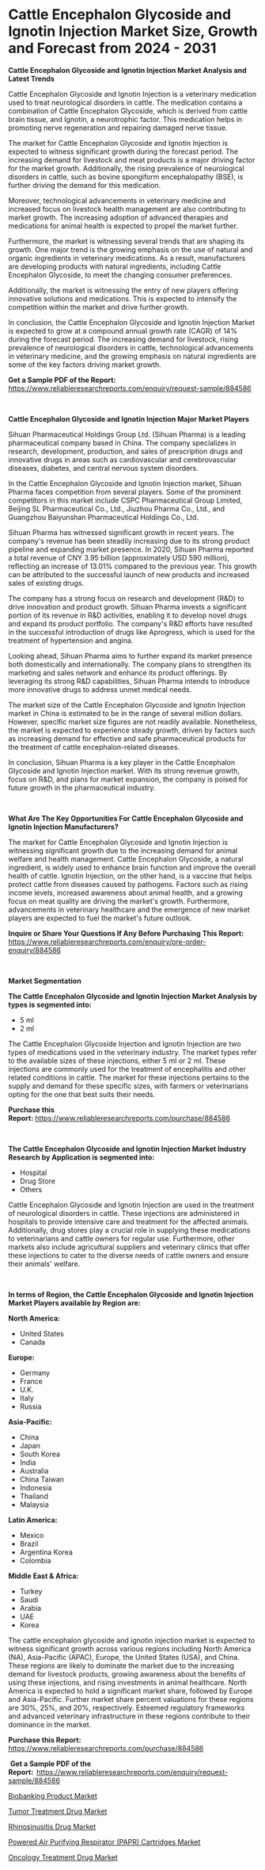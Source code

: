 <p><h1>Cattle Encephalon Glycoside and Ignotin Injection Market Size, Growth and Forecast from 2024 - 2031</h1></p><p><strong>Cattle Encephalon Glycoside and Ignotin Injection Market Analysis and Latest Trends</strong></p>
<p><p>Cattle Encephalon Glycoside and Ignotin Injection is a veterinary medication used to treat neurological disorders in cattle. The medication contains a combination of Cattle Encephalon Glycoside, which is derived from cattle brain tissue, and Ignotin, a neurotrophic factor. This medication helps in promoting nerve regeneration and repairing damaged nerve tissue.</p><p>The market for Cattle Encephalon Glycoside and Ignotin Injection is expected to witness significant growth during the forecast period. The increasing demand for livestock and meat products is a major driving factor for the market growth. Additionally, the rising prevalence of neurological disorders in cattle, such as bovine spongiform encephalopathy (BSE), is further driving the demand for this medication.</p><p>Moreover, technological advancements in veterinary medicine and increased focus on livestock health management are also contributing to market growth. The increasing adoption of advanced therapies and medications for animal health is expected to propel the market further.</p><p>Furthermore, the market is witnessing several trends that are shaping its growth. One major trend is the growing emphasis on the use of natural and organic ingredients in veterinary medications. As a result, manufacturers are developing products with natural ingredients, including Cattle Encephalon Glycoside, to meet the changing consumer preferences.</p><p>Additionally, the market is witnessing the entry of new players offering innovative solutions and medications. This is expected to intensify the competition within the market and drive further growth.</p><p>In conclusion, the Cattle Encephalon Glycoside and Ignotin Injection Market is expected to grow at a compound annual growth rate (CAGR) of 14% during the forecast period. The increasing demand for livestock, rising prevalence of neurological disorders in cattle, technological advancements in veterinary medicine, and the growing emphasis on natural ingredients are some of the key factors driving market growth.</p></p>
<p><strong>Get a Sample PDF of the Report:&nbsp;</strong> <a href="https://www.reliableresearchreports.com/enquiry/request-sample/884586">https://www.reliableresearchreports.com/enquiry/request-sample/884586</a></p>
<p>&nbsp;</p>
<p><strong>Cattle Encephalon Glycoside and Ignotin Injection Major Market Players</strong></p>
<p><p>Sihuan Pharmaceutical Holdings Group Ltd. (Sihuan Pharma) is a leading pharmaceutical company based in China. The company specializes in research, development, production, and sales of prescription drugs and innovative drugs in areas such as cardiovascular and cerebrovascular diseases, diabetes, and central nervous system disorders.</p><p>In the Cattle Encephalon Glycoside and Ignotin Injection market, Sihuan Pharma faces competition from several players. Some of the prominent competitors in this market include CSPC Pharmaceutical Group Limited, Beijing SL Pharmaceutical Co., Ltd., Jiuzhou Pharma Co., Ltd., and Guangzhou Baiyunshan Pharmaceutical Holdings Co., Ltd.</p><p>Sihuan Pharma has witnessed significant growth in recent years. The company's revenue has been steadily increasing due to its strong product pipeline and expanding market presence. In 2020, Sihuan Pharma reported a total revenue of CNY 3.95 billion (approximately USD 590 million), reflecting an increase of 13.01% compared to the previous year. This growth can be attributed to the successful launch of new products and increased sales of existing drugs.</p><p>The company has a strong focus on research and development (R&D) to drive innovation and product growth. Sihuan Pharma invests a significant portion of its revenue in R&D activities, enabling it to develop novel drugs and expand its product portfolio. The company's R&D efforts have resulted in the successful introduction of drugs like Aprogress, which is used for the treatment of hypertension and angina.</p><p>Looking ahead, Sihuan Pharma aims to further expand its market presence both domestically and internationally. The company plans to strengthen its marketing and sales network and enhance its product offerings. By leveraging its strong R&D capabilities, Sihuan Pharma intends to introduce more innovative drugs to address unmet medical needs.</p><p>The market size of the Cattle Encephalon Glycoside and Ignotin Injection market in China is estimated to be in the range of several million dollars. However, specific market size figures are not readily available. Nonetheless, the market is expected to experience steady growth, driven by factors such as increasing demand for effective and safe pharmaceutical products for the treatment of cattle encephalon-related diseases.</p><p>In conclusion, Sihuan Pharma is a key player in the Cattle Encephalon Glycoside and Ignotin Injection market. With its strong revenue growth, focus on R&D, and plans for market expansion, the company is poised for future growth in the pharmaceutical industry.</p></p>
<p>&nbsp;</p>
<p><strong>What Are The Key Opportunities For Cattle Encephalon Glycoside and Ignotin Injection Manufacturers?</strong></p>
<p><p>The market for Cattle Encephalon Glycoside and Ignotin Injection is witnessing significant growth due to the increasing demand for animal welfare and health management. Cattle Encephalon Glycoside, a natural ingredient, is widely used to enhance brain function and improve the overall health of cattle. Ignotin Injection, on the other hand, is a vaccine that helps protect cattle from diseases caused by pathogens. Factors such as rising income levels, increased awareness about animal health, and a growing focus on meat quality are driving the market's growth. Furthermore, advancements in veterinary healthcare and the emergence of new market players are expected to fuel the market's future outlook.</p></p>
<p><strong>Inquire or Share Your Questions If Any Before Purchasing This Report:</strong> <a href="https://www.reliableresearchreports.com/enquiry/pre-order-enquiry/884586">https://www.reliableresearchreports.com/enquiry/pre-order-enquiry/884586</a></p>
<p>&nbsp;</p>
<p><strong>Market Segmentation</strong></p>
<p><strong>The Cattle Encephalon Glycoside and Ignotin Injection Market Analysis by types is segmented into:</strong></p>
<p><ul><li>5 ml</li><li>2 ml</li></ul></p>
<p><p>The Cattle Encephalon Glycoside Injection and Ignotin Injection are two types of medications used in the veterinary industry. The market types refer to the available sizes of these injections, either 5 ml or 2 ml. These injections are commonly used for the treatment of encephalitis and other related conditions in cattle. The market for these injections pertains to the supply and demand for these specific sizes, with farmers or veterinarians opting for the one that best suits their needs.</p></p>
<p><strong>Purchase this Report:&nbsp;</strong><a href="https://www.reliableresearchreports.com/purchase/884586">https://www.reliableresearchreports.com/purchase/884586</a></p>
<p>&nbsp;</p>
<p><strong>The Cattle Encephalon Glycoside and Ignotin Injection Market Industry Research by Application is segmented into:</strong></p>
<p><ul><li>Hospital</li><li>Drug Store</li><li>Others</li></ul></p>
<p><p>Cattle Encephalon Glycoside and Ignotin Injection are used in the treatment of neurological disorders in cattle. These injections are administered in hospitals to provide intensive care and treatment for the affected animals. Additionally, drug stores play a crucial role in supplying these medications to veterinarians and cattle owners for regular use. Furthermore, other markets also include agricultural suppliers and veterinary clinics that offer these injections to cater to the diverse needs of cattle owners and ensure their animals' welfare.</p></p>
<p>&nbsp;</p>
<p><strong>In terms of Region, the Cattle Encephalon Glycoside and Ignotin Injection Market Players available by Region are:</strong></p>
<p>
    <p> <strong> North America: </strong>
        <ul>
            <li>United States</li>
            <li>Canada</li>
        </ul>
        </p> 
    <p> <strong> Europe: </strong>
        <ul>
            <li>Germany</li>
            <li>France</li>
            <li>U.K.</li>
            <li>Italy</li>
            <li>Russia</li>
        </ul>
        </p> 
    <p> <strong> Asia-Pacific: </strong>
        <ul>
            <li>China</li>
            <li>Japan</li>
            <li>South Korea</li>
            <li>India</li>
            <li>Australia</li>
            <li>China Taiwan</li>
            <li>Indonesia</li>
            <li>Thailand</li>
            <li>Malaysia</li>
        </ul>
        </p> 
    <p> <strong> Latin America: </strong>
        <ul>
            <li>Mexico</li>
            <li>Brazil</li>
            <li>Argentina Korea</li>
            <li>Colombia</li>
        </ul>
        </p> 
    <p> <strong> Middle East & Africa: </strong>
        <ul>
            <li>Turkey</li>
            <li>Saudi</li>
            <li>Arabia</li>
            <li>UAE</li>
            <li>Korea</li>
        </ul>
    </p>
    </p>
<p><p>The cattle encephalon glycoside and ignotin injection market is expected to witness significant growth across various regions including North America (NA), Asia-Pacific (APAC), Europe, the United States (USA), and China. These regions are likely to dominate the market due to the increasing demand for livestock products, growing awareness about the benefits of using these injections, and rising investments in animal healthcare. North America is expected to hold a significant market share, followed by Europe and Asia-Pacific. Further market share percent valuations for these regions are 30%, 25%, and 20%, respectively. Esteemed regulatory frameworks and advanced veterinary infrastructure in these regions contribute to their dominance in the market.</p></p>
<p><strong>Purchase this Report: </strong><a href="https://www.reliableresearchreports.com/purchase/884586">https://www.reliableresearchreports.com/purchase/884586</a></p>
<p>&nbsp;<strong>Get a Sample PDF of the Report:&nbsp;&nbsp;</strong><a href="https://www.reliableresearchreports.com/enquiry/request-sample/884586">https://www.reliableresearchreports.com/enquiry/request-sample/884586</a></p>
<p><strong></strong></p>
<p><p><a href="https://medium.com/@aliciahaley1989/biobanking-product-market-outlook-industry-overview-and-forecast-2024-to-2031-d9e914d3939d">Biobanking Product Market</a></p><p><a href="https://medium.com/@aliciahaley1989/tumor-treatment-drug-market-the-key-to-successful-business-strategy-forecast-till-2031-77383ec8534f">Tumor Treatment Drug Market</a></p><p><a href="https://medium.com/@aliciahaley1989/analyzing-rhinosinusitis-drug-market-global-industry-perspective-and-forecast-2024-to-2031-1c6ac534dc85">Rhinosinusitis Drug Market</a></p><p><a href="https://medium.com/@aliciahaley1989/powered-air-purifying-respirator-papr-cartridges-market-furnishes-information-on-market-share-d44dfdafa533">Powered Air Purifying Respirator (PAPR) Cartridges Market</a></p><p><a href="https://medium.com/@aliciahaley1989/oncology-treatment-drug-market-share-evolution-and-market-growth-trends-2024-2031-0dec367c88e4">Oncology Treatment Drug Market</a></p></p>